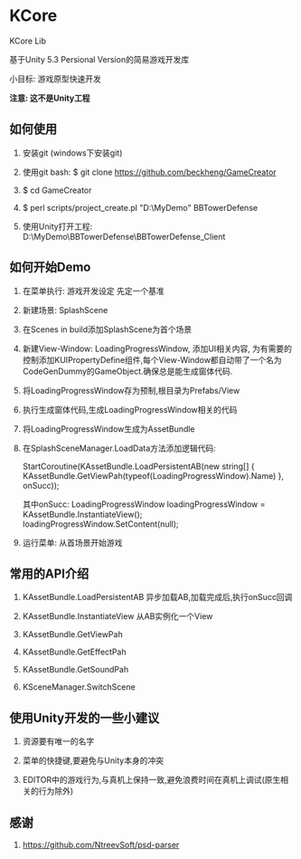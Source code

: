 # KCore
KCore Lib

基于Unity 5.3 Persional Version的简易游戏开发库

小目标: 游戏原型快速开发

**注意: 这不是Unity工程**

## 如何使用

1. 安装git (windows下安装git)

2. 使用git bash: $ git clone https://github.com/beckheng/GameCreator

3. $ cd GameCreator

4. $ perl scripts/project_create.pl "D:\MyDemo" BBTowerDefense

5. 使用Unity打开工程: D:\MyDemo\BBTowerDefense\BBTowerDefense_Client

## 如何开始Demo

1. 在菜单执行: 游戏开发设定 先定一个基准

2. 新建场景: SplashScene

3. 在Scenes in build添加SplashScene为首个场景

4. 新建View-Window: LoadingProgressWindow, 添加UI相关内容, 为有需要的控制添加KUIPropertyDefine组件,每个View-Window都自动带了一个名为CodeGenDummy的GameObject.确保总是能生成窗体代码.

5. 将LoadingProgressWindow存为预制,根目录为Prefabs/View

6. 执行生成窗体代码,生成LoadingProgressWindow相关的代码

7. 将LoadingProgressWindow生成为AssetBundle

8. 在SplashSceneManager.LoadData方法添加逻辑代码: 

	StartCoroutine(KAssetBundle.LoadPersistentAB(new string[] { KAssetBundle.GetViewPah(typeof(LoadingProgressWindow).Name) }, onSucc));
	
	其中onSucc: 
		LoadingProgressWindow loadingProgressWindow = KAssetBundle.InstantiateView<LoadingProgressWindow>();
		loadingProgressWindow.SetContent(null);

9. 运行菜单: 从首场景开始游戏

## 常用的API介绍

1. KAssetBundle.LoadPersistentAB 异步加载AB,加载完成后,执行onSucc回调

2. KAssetBundle.InstantiateView 从AB实例化一个View

3. KAssetBundle.GetViewPah

4. KAssetBundle.GetEffectPah

5. KAssetBundle.GetSoundPah

7. KSceneManager.SwitchScene

## 使用Unity开发的一些小建议

1. 资源要有唯一的名字

2. 菜单的快捷键,要避免与Unity本身的冲突

3. EDITOR中的游戏行为,与真机上保持一致,避免浪费时间在真机上调试(原生相关的行为除外)

## 感谢

1. https://github.com/NtreevSoft/psd-parser

